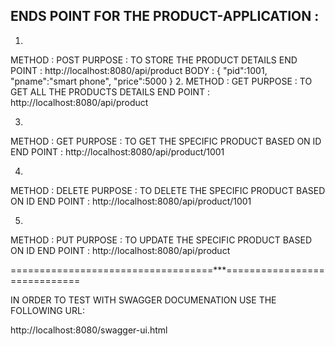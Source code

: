 ENDS POINT FOR THE PRODUCT-APPLICATION :
----------------------------------------
1.
METHOD    : POST
PURPOSE   : TO STORE THE PRODUCT DETAILS
END POINT : http://localhost:8080/api/product
BODY      :
{
    "pid":1001,
    "pname":"smart phone",
    "price":5000
}
2.
METHOD    : GET
PURPOSE   : TO GET ALL THE PRODUCTS DETAILS
END POINT : http://localhost:8080/api/product

3.
METHOD    : GET
PURPOSE   : TO GET THE SPECIFIC PRODUCT BASED ON ID
END POINT : http://localhost:8080/api/product/1001

4.

METHOD    : DELETE
PURPOSE   : TO DELETE THE SPECIFIC PRODUCT BASED ON ID
END POINT : http://localhost:8080/api/product/1001


5.
METHOD    : PUT
PURPOSE   : TO UPDATE THE SPECIFIC  PRODUCT BASED ON ID
END POINT : http://localhost:8080/api/product

===================================***=============================


IN ORDER TO TEST WITH SWAGGER DOCUMENATION USE THE FOLLOWING URL:

http://localhost:8080/swagger-ui.html

